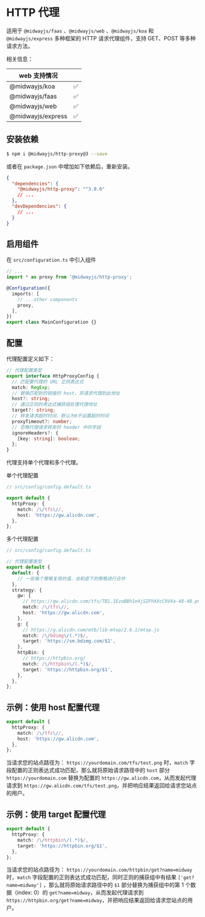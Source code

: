 # HTTP 代理

适用于 `@midwayjs/faas` 、`@midwayjs/web` 、`@midwayjs/koa` 和 `@midwayjs/express` 多种框架的 HTTP 请求代理组件，支持 GET、POST 等多种请求方法。

相关信息：

| web 支持情况      |     |
| ----------------- | --- |
| @midwayjs/koa     | ✅  |
| @midwayjs/faas    | ✅  |
| @midwayjs/web     | ✅  |
| @midwayjs/express | ✅  |

## 安装依赖

```bash
$ npm i @midwayjs/http-proxy@3 --save
```

或者在 `package.json` 中增加如下依赖后，重新安装。

```json
{
  "dependencies": {
    "@midwayjs/http-proxy": "^3.0.0"
    // ...
  },
  "devDependencies": {
    // ...
  }
}
```

## 启用组件

在 `src/configuration.ts` 中引入组件

```typescript
// ...
import * as proxy from '@midwayjs/http-proxy';

@Configuration({
  imports: [
    // ...other components
    proxy,
  ],
})
export class MainConfiguration {}
```

## 配置

代理配置定义如下：

```typescript
// 代理配置类型
export interface HttpProxyConfig {
  // 匹配要代理的 URL 正则表达式
  match: RegExp;
  // 替换匹配到的链接的 host，将请求代理到此地址
  host?: string;
  // 通过正则的表达式捕获组处理代理地址
  target?: string;
  // 转发请求超时时间，默认为0不设置超时时间
  proxyTimeout?: number;
  // 忽略代理请求转发的 header 中的字段
  ignoreHeaders?: {
    [key: string]: boolean;
  };
}
```

代理支持单个代理和多个代理。

单个代理配置

```typescript
// src/config/config.default.ts

export default {
  httpProxy: {
    match: /\/tfs\//,
    host: 'https://gw.alicdn.com',
  },
};
```

多个代理配置

```typescript
// src/config/config.default.ts

// 代理配置类型
export default {
  default: {
    // 一些每个策略复用的值，会和底下的策略进行合并
  },
  strategy: {
    gw: {
      // https://gw.alicdn.com/tfs/TB1.1EzoBBh1e4jSZFhXXcC9VXa-48-48.png
      match: /\/tfs\//,
      host: 'https://gw.alicdn.com',
    },
    g: {
      // https://g.alicdn.com/mtb/lib-mtop/2.6.1/mtop.js
      match: /\/bdimg\/(.*)$/,
      target: 'https://sm.bdimg.com/$1',
    },
    httpBin: {
      // https://httpbin.org/
      match: /\/httpbin\/(.*)$/,
      target: 'https://httpbin.org/$1',
    },
  },
};
```

## 示例：使用 host 配置代理

```typescript
export default {
  httpProxy: {
    match: /\/tfs\//,
    host: 'https://gw.alicdn.com',
  },
};
```

当请求您的站点路径为： `https://yourdomain.com/tfs/test.png` 时，`match` 字段配置的正则表达式成功匹配，那么就将原始请求路径中的 `host` 部分 `https://yourdomain.com` 替换为配置的 `https://gw.alicdn.com`，从而发起代理请求到 `https://gw.alicdn.com/tfs/test.png`，并把响应结果返回给请求您站点的用户。

## 示例：使用 target 配置代理

```typescript
export default {
  httpProxy: {
    match: /\/httpbin\/(.*)$/,
    target: 'https://httpbin.org/$1',
  },
};
```

当请求您的站点路径为： `https://yourdomain.com/httpbin/get?name=midway` 时，`match` 字段配置的正则表达式成功匹配，同时正则的捕获组中有结果 `['get?name=midway']` ，那么就将原始请求路径中的 `$1` 部分替换为捕获组中的第 1 个数据（index: 0）的 `get?name=midway`，从而发起代理请求到 `https://httpbin.org/get?name=midway`，并把响应结果返回给请求您站点的用户。

